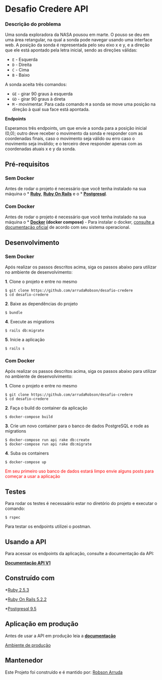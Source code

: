 # Desafio Credere API

### Descrição do problema
Uma sonda exploradora da NASA pousou em marte. O pouso se deu em uma área retangular, na qual a sonda pode navegar usando uma interface web. A posição da sonda é representada pelo seu eixo x e y, e a direção que ele está apontado pela letra inicial, sendo as direções válidas:

- `E` - Esquerda
- `D` - Direita
- `C` - Cima
- `B` - Baixo

A sonda aceita três comandos:

- `GE` - girar 90 graus à esquerda
- `GD` - girar 90 graus à direta
- `M` - movimentar. Para cada comando `M` a sonda se move uma posição na direção à qual sua face está apontada.

**Endpoints**

Esperamos três endpoints, um que envie a sonda para a posição inicial (0,0); outro deve receber o movimento da sonda e responder com as coordenadas finais, caso o movimento seja válido ou erro caso o movimento seja inválido; e o terceiro deve responder apenas com as coordenadas atuais x e y da sonda.


## Pré-requisitos

### Sem Docker
Antes de rodar o projeto é necessário que você tenha instalado na sua máquina o * **[Ruby](https://www.ruby-lang.org/pt/documentation/installation/)**, **[Ruby On Rails](https://guides.rubyonrails.org/v5.0/getting_started.html)** e o * **[Postgresql](https://www.postgresql.org/download/)**.

### Com Docker
Antes de rodar o projeto é necessário que você tenha instalado na sua máquina o * **[Docker](https://www.docker.com/) (docker compose)** - Para instalar o docker, [consulte a documentação oficial](https://docs.docker.com/engine/installation/) de acordo com seu sistema operacional.
## Desenvolvimento

### Sem Docker
Após realizar os passos descritos acima, siga os passos abaixo para utilizar no ambiente de desenvolvimento:

**1**. Clone o projeto e entre no mesmo
```
$ git clone https://github.com/arrudaRobson/desafio-credere
$ cd desafio-credere
```

**2**. Baixe as dependências do projeto
```
$ bundle
```

**4**. Execute as migrations
```
$ rails db:migrate
```

**5**. Inicie a aplicação
```
$ rails s
```
### Com Docker
Após realizar os passos descritos acima, siga os passos abaixo para utilizar no ambiente de desenvolvimento:

**1**. Clone o projeto e entre no mesmo
```
$ git clone https://github.com/arrudaRobson/desafio-credere
$ cd desafio-credere
```

**2**. Faça o build do container da aplicação
```
$ docker-compose build
```

**3**. Crie um novo container para o banco de dados PostgreSQL e rode as migrations
```
$ docker-compose run api rake db:create
$ docker-compose run api rake db:migrate
```

**4**. Suba os containers
```
$ docker-compose up
```
<span style="color:red">
Em seu primeiro uso banco de dados estará limpo envie alguns posts para começar a usar a aplicação
</span>

## Testes

Para rodar os testes é necessaário estar no diretório do projeto e executar o comando:
```
$ rspec
```

Para testar os endpoints utilizei o postman.

## Usando a API

Para acessar os endpoints da aplicação, consulte a documentação da API:

**[Documentação API V1](https://github.com/arrudaRobson/desafio-credere/blob/master/docs/V1Api.md)**

## Construído com

*[Ruby 2.5.3](https://www.ruby-lang.org/pt/)

*[Ruby On Rails 5.2.2](https://rubyonrails.org/)

*[Postgresql 9.5](https://www.postgresql.org/)

## Aplicação em produção

Antes de usar a API em produção leia a **[documentação](https://github.com/arrudaRobson/desafio-credere/blob/master/docs/V1Api.md)**

[Ambiente de produção](https://credereapi.herokuapp.com)

## Mantenedor

Este Projeto foi construído e é mantido por: [Robson Arruda](https://github.com/arrudaRobson)
